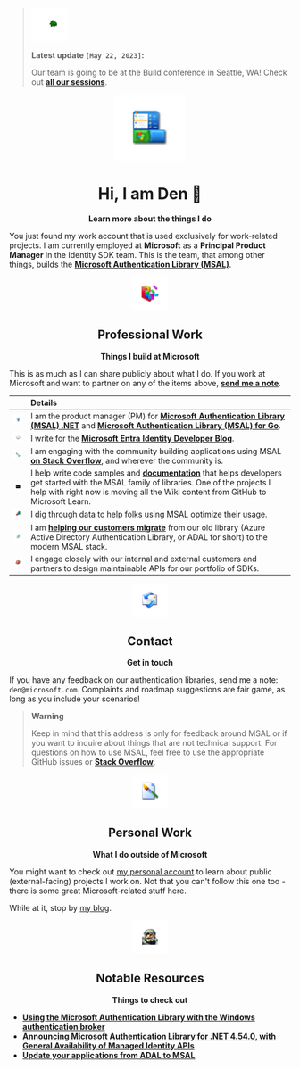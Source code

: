 ><img src="media/loading.webp" width="64px" /> 
>
><strong>Latest update <code>[May 22, 2023]</code>:</strong>
>
>Our team is going to be at the Build conference in Seattle, WA! Check out <strong><a href="https://devblogs.microsoft.com/identity/build-2023-ciam-sessions/">all our sessions</a></strong>.

<div align="center">
	<img src="media/xp.png" width="128px" />
	<h1>Hi, I am Den 👋</h2>
	<p>
		<b>Learn more about the things I do</b>
	</p>
</div>

You just found my work account that is used exclusively for work-related projects. I am currently employed at **Microsoft** as a **Principal Product Manager** in the Identity SDK team. This is the team, that among other things, builds the **[Microsoft Authentication Library (MSAL)](https://learn.microsoft.com/entra/msal/)**.

<div align="center">
	<img src="media/defrag.png" width="64px" />
	<h2>Professional Work</h2>
	<p>
		<b>Things I build at Microsoft</b>
	</p>
</div>

This is as much as I can share publicly about what I do. If you work at Microsoft and want to partner on any of the items above, **[send me a note](#contact)**.

| | Details |
|:---|:---|
| <img src="/media/computer.png" width="64px" /> | I am the product manager (PM) for **[Microsoft Authentication Library (MSAL) .NET](https://learn.microsoft.com/entra/msal/dotnet/)** and **[Microsoft Authentication Library (MSAL) for Go](https://learn.microsoft.com/entra/msal/go/)**. |
| <img src="/media/write.png" width="64px" /> | I write for the **[Microsoft Entra Identity Developer Blog](https://devblogs.microsoft.com/identity/)**. |
| <img src="/media/comms.png" width="64px" /> | I am engaging with the community building applications using MSAL **[on Stack Overflow](https://stackoverflow.com/questions/tagged/azure-ad-msal)**, and wherever the community is. |
| <img src="/media/samples.png" width="64px" /> | I help write code samples and **[documentation](https://learn.microsoft.com/entra/msal/)** that helps developers get started with the MSAL family of libraries. One of the projects I help with right now is moving all the Wiki content from GitHub to Microsoft Learn. |
| <img src="/media/data.png" width="64px" /> | I dig through data to help folks using MSAL optimize their usage. |
| <img src="/media/recycle.png" width="64px" /> | I am **[helping our customers migrate](https://learn.microsoft.com/azure/active-directory/develop/msal-migration)** from our old library (Azure Active Directory Authentication Library, or ADAL for short) to the modern MSAL stack. |
| <img src="/media/die.png" width="64px" /> | I engage closely with our internal and external customers and partners to design maintainable APIs for our portfolio of SDKs. |

<div align="center">
	<img src="media/mail.png" width="64px" />
	<h2>Contact</h2>
	<p>
		<b>Get in touch</b>
	</p>
</div>

If you have any feedback on our authentication libraries, send me a note: `den@microsoft.com`. Complaints and roadmap suggestions are fair game, as long as you include your scenarios!

> **Warning**
>
> Keep in mind that this address is only for feedback around MSAL or if you want to inquire about things that are not technical support. For questions on how to use MSAL, feel free to use the appropriate GitHub issues or <strong><a href="https://stackoverflow.com/questions/tagged/azure-ad-msal">Stack Overflow</a></strong>.

<div align="center">
	<img src="media/bmp.png" width="64px" />
	<h2>Personal Work</h2>
	<p>
		<b>What I do outside of Microsoft</b>
	</p>
</div>

You might want to check out [my personal account](https://github.com/dend) to learn about public (external-facing) projects I work on. Not that you can't follow this one too - there is some great Microsoft-related stuff here.

While at it, stop by [my blog](https://den.dev).

<div align="center">
	<img src="media/ce.png" width="64px" />
	<h2>Notable Resources</h2>
	<p>
		<b>Things to check out</b>
	</p>
</div>

* **[Using the Microsoft Authentication Library with the Windows authentication broker](https://devblogs.microsoft.com/identity/msal-net-wam/)**
* **[Announcing Microsoft Authentication Library for .NET 4.54.0, with General Availability of Managed Identity APIs](https://devblogs.microsoft.com/identity/msal-net-managed-identity-ga/)**
* **[Update your applications from ADAL to MSAL](https://devblogs.microsoft.com/identity/update-your-applications-from-adal-to-msal/)**
